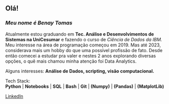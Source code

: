 ## Olá!

### ***Meu nome é Benay Tomas***
Atualmente estou graduando em **Tec. Análise e Desenvolvimentos de Sistemas na UniCesumar** e fazendo o curso de *Ciência de Dados da IBM.*  
Meu interesse na área de programação começou em 2019. Mas até 2023, considerava mais um hobby do que uma possível profissão de fato. Desde então comecei a estudar pra valer e nestes 2 anos explorando diversas opções, o quê mais chamou minha atenção foi Data Analytics.

Alguns interesses: 
**Análise de Dados, scripting, visão computacional.** 

Tech Stack:  
**Python** | **Notebooks** | **SQL** | **Bash** | **Git** | **(Numpy)** | **(Pandas)** | **(MatplotLib)**  

[LinkedIn](https://linkedin.com/in/benay-tomas/)

